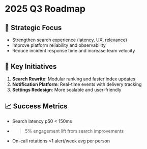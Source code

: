 # 2025 Q3 Roadmap

## 🧭 Strategic Focus

* Strengthen search experience (latency, UX, relevance)
* Improve platform reliability and observability
* Reduce incident response time and increase team velocity

## 🚩 Key Initiatives


1. **Search Rewrite**: Modular ranking and faster index updates
2. **Notification Platform**: Real-time events with delivery tracking
3. **Settings Redesign**: More scalable and user-friendly

## 📈 Success Metrics

* Search latency p50 < 150ms
* > 5% engagement lift from search improvements
* On-call rotations <1 alert/week avg per person